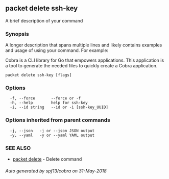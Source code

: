 ## packet delete ssh-key

A brief description of your command

### Synopsis

A longer description that spans multiple lines and likely contains examples
and usage of using your command. For example:

Cobra is a CLI library for Go that empowers applications.
This application is a tool to generate the needed files
to quickly create a Cobra application.

```
packet delete ssh-key [flags]
```

### Options

```
  -f, --force       --force or -f
  -h, --help        help for ssh-key
  -i, --id string   --id or -i [ssh-key_UUID]
```

### Options inherited from parent commands

```
  -j, --json   -j or --json JSON output
  -y, --yaml   -y or --yaml YAML output
```

### SEE ALSO

* [packet delete](packet_delete.md)	 - Delete command

###### Auto generated by spf13/cobra on 31-May-2018
